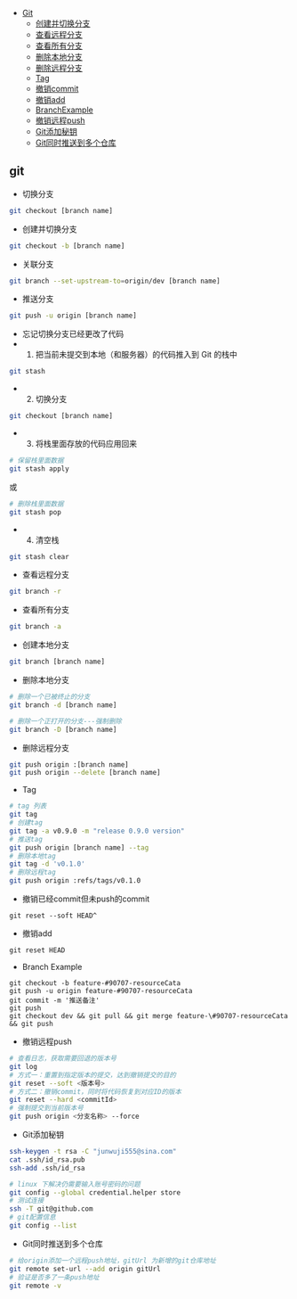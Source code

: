 - [Git](#git)
    - [创建并切换分支](#创建并切换分支)
    - [查看远程分支](#查看远程分支)
    - [查看所有分支](#查看所有分支)
    - [删除本地分支](#删除本地分支)
    - [删除远程分支](#删除远程分支)
    - [Tag](#Tag)
    - [撤销commit](#撤销commit)
    - [撤销add](#撤销add)
    - [BranchExample](#BranchExample)
    - [撤销远程push](#撤销远程push)
    - [Git添加秘钥](#Git添加秘钥)
    - [Git同时推送到多个仓库](#gitPushMoreRepository)

## <a id="git">git</a>

* 切换分支
```bash
git checkout [branch name] 
```

* <a id="创建并切换分支">创建并切换分支</a>
```bash
git checkout -b [branch name] 
```

* 关联分支
```bash
git branch --set-upstream-to=origin/dev [branch name] 
```

* 推送分支
```bash
git push -u origin [branch name]
```

* 忘记切换分支已经更改了代码
* 1. 把当前未提交到本地（和服务器）的代码推入到 Git 的栈中
```bash
git stash
```
* 2. 切换分支
```bash
git checkout [branch name]
```
* 3. 将栈里面存放的代码应用回来
```bash
# 保留栈里面数据
git stash apply
```
或
```bash
# 删除栈里面数据
git stash pop
```
* 4. 清空栈
```bash
git stash clear
```

* <a id="查看远程分支">查看远程分支</a>
```bash
git branch -r
```

* <a id="查看所有分支">查看所有分支</a>
```bash
git branch -a
```

* 创建本地分支
```bash
git branch [branch name]
```

* <a id="删除本地分支">删除本地分支</a>

```bash
# 删除一个已被终止的分支
git branch -d [branch name]

# 删除一个正打开的分支---强制删除
git branch -D [branch name]
```

* <a id="删除远程分支">删除远程分支</a>
```bash
git push origin :[branch name]
git push origin --delete [branch name]
```
* <a id="Tag">Tag</a>

```bash
# tag 列表
git tag
# 创建tag
git tag -a v0.9.0 -m "release 0.9.0 version"
# 推送tag
git push origin [branch name] --tag
# 删除本地tag
git tag -d 'v0.1.0'
# 删除远程tag
git push origin :refs/tags/v0.1.0
```

* <a id="撤销commit">撤销已经commit但未push的commit</a>
```
git reset --soft HEAD^ 
```

* <a id="撤销add">撤销add</a>
```
git reset HEAD
```

* <a id="BranchExample">Branch Example</a>
```
git checkout -b feature-#90707-resourceCata 
git push -u origin feature-#90707-resourceCata
git commit -m '推送备注'
git push
git checkout dev && git pull && git merge feature-\#90707-resourceCata && git push
```
* <a id="撤销远程push">撤销远程push</a>
```bash
# 查看日志，获取需要回退的版本号
git log
# 方式一：重置到指定版本的提交，达到撤销提交的目的
git reset --soft <版本号>
# 方式二：撤销commit，同时将代码恢复到对应ID的版本
git reset --hard <commitId>
# 强制提交到当前版本号
git push origin <分支名称> --force
```

* <a id="Git添加秘钥">Git添加秘钥</a>

```bash
ssh-keygen -t rsa -C "junwuji555@sina.com"
cat .ssh/id_rsa.pub
ssh-add .ssh/id_rsa

# linux 下解决仍需要输入账号密码的问题
git config --global credential.helper store
# 测试连接
ssh -T git@github.com
# git配置信息
git config --list
```

* <a id="gitPushMoreRepository">Git同时推送到多个仓库</a>
```bash
# 给origin添加一个远程push地址，gitUrl 为新增的git仓库地址
git remote set-url --add origin gitUrl
# 验证是否多了一条push地址
git remote -v 
```